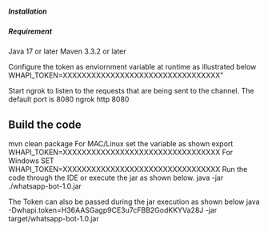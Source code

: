 ##### Installation

##### Requirement
Java 17 or later
Maven 3.3.2 or later

Configure the token as enviornment variable at runtime as illustrated below
WHAPI_TOKEN=XXXXXXXXXXXXXXXXXXXXXXXXXXXXXXXXX"

Start ngrok to listen to the requests that are being sent to the channel. The default port is 8080 
ngrok http 8080

## Build the code 
mvn clean package 
For MAC/Linux set the variable as shown 
export WHAPI_TOKEN=XXXXXXXXXXXXXXXXXXXXXXXXXXXXXXXXX
For Windows
SET WHAPI_TOKEN=XXXXXXXXXXXXXXXXXXXXXXXXXXXXXXXXX
Run the code through the IDE or execute the jar as shown below. 
java -jar ./whatsapp-bot-1.0.jar

The Token can also be passed during the jar execution as shown below
java -Dwhapi.token=H36AASGagp9CE3u7cFBB2GodKKYVa28J -jar target/whatsapp-bot-1.0.jar





 
